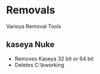 # Removals
Various Removal Tools

## kaseya Nuke
* Removes Kaseya 32 bit or 64 bit
* Deletes C:\kworking
